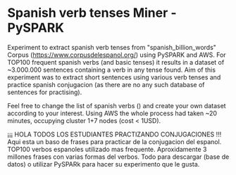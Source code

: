 # Spanish verb tenses Miner - PySPARK

Experiment to extract spanish verb tenses from "spanish_billion_words" Corpus (https://www.corpusdelespanol.org/) using PySPARK and AWS. For TOP100 frequent spanish verbs (and basic tenses) it results in a dataset of ~3.000.000 sentences containing a verb in any tense found. Aim of this experiment was to extract short sentences using various verb tenses and practice spanish conjugacion (as there are no any such database of sentences for practising).

Feel free to change the list of spanish verbs () and create your own dataset according to your interest. Using AWS the whole process had taken ~20 minutes, occupying cluster 1+7 nodes (cost < 1USD).

¡¡¡ HOLA TODOS LOS ESTUDIANTES PRACTIZANDO CONJUGACIONES !!!
Aqui esta un baso de frases para practicar de la conjugacion del espanol. TOP100 verbos espanoles utilizado mas frequente. Aproxidamente 3 millones frases con varias formas del verbos.
Todo para descargar (base de datos) o utilizar PySPARk para hacer su experimento que le gusta.

